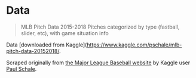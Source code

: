 # Data

>MLB Pitch Data 2015-2018
>Pitches categorized by type (fastball, slider, etc), with game situation info

Data [downloaded from Kaggle](https://www.kaggle.com/pschale/mlb-pitch-data-20152018/.

Scraped originally from [the Major League Baseball website](http://gd2.mlb.com/components/game/mlb/) by Kaggle user [Paul Schale](https://www.kaggle.com/pschale).

